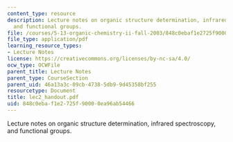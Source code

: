 ```yaml
---
content_type: resource
description: Lecture notes on organic structure determination, infrared spectroscopy,
  and functional groups.
file: /courses/5-13-organic-chemistry-ii-fall-2003/848c0ebaf1e2725f90000ea96ab54466_lec2_handout.pdf
file_type: application/pdf
learning_resource_types:
- Lecture Notes
license: https://creativecommons.org/licenses/by-nc-sa/4.0/
ocw_type: OCWFile
parent_title: Lecture Notes
parent_type: CourseSection
parent_uid: 46a13a3c-09cb-4738-5db9-9d45358bf255
resourcetype: Document
title: lec2_handout.pdf
uid: 848c0eba-f1e2-725f-9000-0ea96ab54466
---
```

Lecture notes on organic structure determination, infrared spectroscopy, and functional groups.